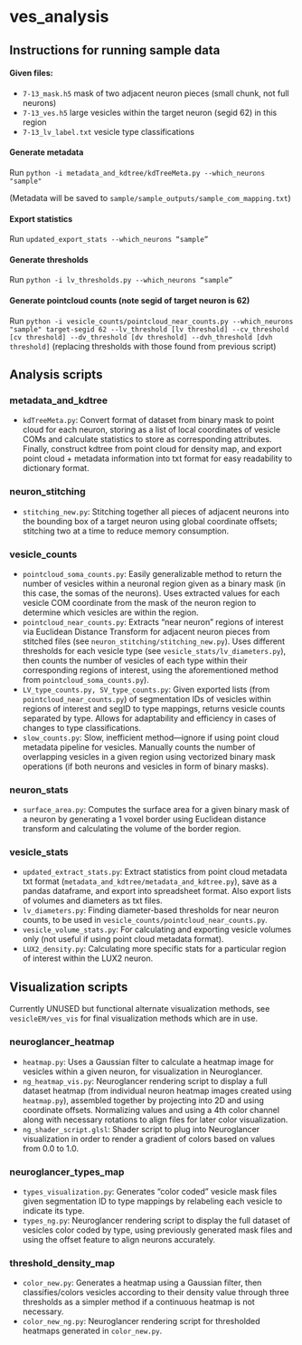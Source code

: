 # ves_analysis

## Instructions for running sample data

#### Given files:
- `7-13_mask.h5` mask of two adjacent neuron pieces (small chunk, not full neurons)
- `7-13_ves.h5` large vesicles within the target neuron (segid 62) in this region
- `7-13_lv_label.txt` vesicle type classifications

#### Generate metadata
Run `python -i metadata_and_kdtree/kdTreeMeta.py --which_neurons "sample"`

(Metadata will be saved to `sample/sample_outputs/sample_com_mapping.txt`)

#### Export statistics
Run `updated_export_stats --which_neurons “sample”`

#### Generate thresholds
Run `python -i lv_thresholds.py --which_neurons “sample”`

#### Generate pointcloud counts (note segid of target neuron is 62)
Run `python -i vesicle_counts/pointcloud_near_counts.py --which_neurons "sample" target-segid 62 --lv_threshold [lv threshold] --cv_threshold [cv threshold] --dv_threshold [dv threshold] --dvh_threshold [dvh threshold]` (replacing thresholds with those found from previous script)



## Analysis scripts

### metadata_and_kdtree
- `kdTreeMeta.py`: Convert format of dataset from binary mask to point cloud for each neuron, storing as a list of local coordinates of vesicle COMs and calculate statistics to store as corresponding attributes. Finally, construct kdtree from point cloud for density map, and export point cloud + metadata information into txt format for easy readability to dictionary format.

### neuron_stitching
- `stitching_new.py`: Stitching together all pieces of adjacent neurons into the bounding box of a target neuron using global coordinate offsets; stitching two at a time to reduce memory consumption.

### vesicle_counts
- `pointcloud_soma_counts.py`: Easily generalizable method to return the number of vesicles within a neuronal region given as a binary mask (in this case, the somas of the neurons). Uses extracted values for each vesicle COM coordinate from the mask of the neuron region to determine which vesicles are within the region.
- `pointcloud_near_counts.py`: Extracts “near neuron” regions of interest via Euclidean Distance Transform for adjacent neuron pieces from stitched files (see `neuron_stitching/stitching_new.py`). Uses different thresholds for each vesicle type (see `vesicle_stats/lv_diameters.py`), then counts the number of vesicles of each type within their corresponding regions of interest, using the aforementioned method from `pointcloud_soma_counts.py`).
- `LV_type_counts.py, SV_type_counts.py`: Given exported lists (from `pointcloud_near_counts.py`) of segmentation IDs of vesicles within regions of interest and segID to type mappings, returns vesicle counts separated by type. Allows for adaptability and efficiency in cases of changes to type classifications.
- `slow_counts.py`: Slow, inefficient method—ignore if using point cloud metadata pipeline for vesicles. Manually counts the number of overlapping vesicles in a given region using vectorized binary mask operations (if both neurons and vesicles in form of binary masks).

### neuron_stats
- `surface_area.py`: Computes the surface area for a given binary mask of a neuron by generating a 1 voxel border using Euclidean distance transform and calculating the volume of the border region.

### vesicle_stats
- `updated_extract_stats.py`: Extract statistics from point cloud metadata txt format (`metadata_and_kdtree/metadata_and_kdtree.py`), save as a pandas dataframe, and export into spreadsheet format. Also export lists of volumes and diameters as txt files.
- `lv_diameters.py`: Finding diameter-based thresholds for near neuron counts, to be used in `vesicle_counts/pointcloud_near_counts.py`.
- `vesicle_volume_stats.py`: For calculating and exporting vesicle volumes only (not useful if using point cloud metadata format).
- `LUX2_density.py`: Calculating more specific stats for a particular region of interest within the LUX2 neuron.

## Visualization scripts
Currently UNUSED but functional alternate visualization methods, see `vesicleEM/ves_vis` for final visualization methods which are in use.

### neuroglancer_heatmap
- `heatmap.py`: Uses a Gaussian filter to calculate a heatmap image for vesicles within a given neuron, for visualization in Neuroglancer.
- `ng_heatmap_vis.py`: Neuroglancer rendering script to display a full dataset heatmap (from individual neuron heatmap images created using `heatmap.py`), assembled together by projecting into 2D and using coordinate offsets. Normalizing values and using a 4th color channel along with necessary rotations to align files for later color visualization.
- `ng_shader_script.glsl`: Shader script to plug into Neuroglancer visualization in order to render a gradient of colors based on values from 0.0 to 1.0.

### neuroglancer_types_map
- `types_visualization.py`: Generates “color coded” vesicle mask files given segmentation ID to type mappings by relabeling each vesicle to indicate its type.
- `types_ng.py`: Neuroglancer rendering script to display the full dataset of vesicles color coded by type, using previously generated mask files and using the offset feature to align neurons accurately.

### threshold_density_map
- `color_new.py`: Generates a heatmap using a Gaussian filter, then classifies/colors vesicles according to their density value through three thresholds as a simpler method if a continuous heatmap is not necessary.
- `color_new_ng.py`: Neuroglancer rendering script for thresholded heatmaps generated in `color_new.py`.
